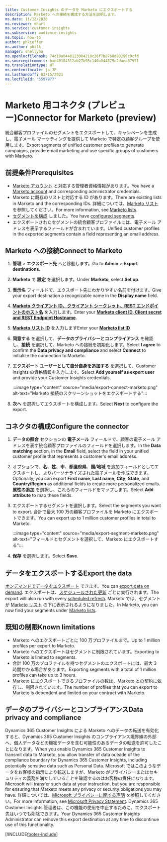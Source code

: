 ```yaml
---
title: Customer Insights のデータを Marketo にエクスポートする
description: Marketo への接続を構成する方法を説明します。
ms.date: 11/12/2020
ms.reviewer: mhart
ms.service: customer-insights
ms.subservice: audience-insights
ms.topic: how-to
author: phkieffer
ms.author: philk
manager: shellyha
ms.openlocfilehash: 74d19a0448123904210c26f7b8760d00296c9cfd
ms.sourcegitcommit: bae40184312ab27b95c140a044875c2daea37951
ms.translationtype: HT
ms.contentlocale: ja-JP
ms.lasthandoff: 03/15/2021
ms.locfileid: "5597977"
---
```

# <a name="connector-for-marketo-preview"></a><span data-ttu-id="5c201-103">Marketo 用コネクタ (プレビュー)</span><span class="sxs-lookup"><span data-stu-id="5c201-103">Connector for Marketo (preview)</span></span>

<span data-ttu-id="5c201-104">統合顧客プロファイルのセグメントをエクスポートして、キャンペーンを生成し、電子メール マーケティングを提供して Marketo で特定の顧客グループを使用します。</span><span class="sxs-lookup"><span data-stu-id="5c201-104">Export segments of unified customer profiles to generate campaigns, provide email marketing and use specific groups of customers with Marketo.</span></span>

## <a name="prerequisites"></a><span data-ttu-id="5c201-105">前提条件</span><span class="sxs-lookup"><span data-stu-id="5c201-105">Prerequisites</span></span>

-   <span data-ttu-id="5c201-106">[Marketo アカウント](https://login.marketo.com/) と対応する管理者資格情報があります。</span><span class="sxs-lookup"><span data-stu-id="5c201-106">You have a [Marketo account](https://login.marketo.com/) and corresponding administrator credentials.</span></span>
-   <span data-ttu-id="5c201-107">Marketo に既存のリストと対応する ID があります。</span><span class="sxs-lookup"><span data-stu-id="5c201-107">There are existing lists in Marketo and the corresponding IDs.</span></span> <span data-ttu-id="5c201-108">詳細については、[Marketo リスト](https://docs.marketo.com/display/public/DOCS/Understanding+Static+Lists) を参照してください。</span><span class="sxs-lookup"><span data-stu-id="5c201-108">For more information, see [Marketo lists](https://docs.marketo.com/display/public/DOCS/Understanding+Static+Lists).</span></span>
-   <span data-ttu-id="5c201-109">[セグメントを構成](segments.md) しました。</span><span class="sxs-lookup"><span data-stu-id="5c201-109">You have [configured segments](segments.md).</span></span>
-   <span data-ttu-id="5c201-110">エクスポートされたセグメントの統合顧客プロファイルには、電子メール アドレスを表示するフィールドが含まれています。</span><span class="sxs-lookup"><span data-stu-id="5c201-110">Unified customer profiles in the exported segments contain a field representing an email address.</span></span>

## <a name="connect-to-marketo"></a><span data-ttu-id="5c201-111">Marketo への接続</span><span class="sxs-lookup"><span data-stu-id="5c201-111">Connect to Marketo</span></span>

1. <span data-ttu-id="5c201-112">**管理** > **エクスポート先** へと移動します。</span><span class="sxs-lookup"><span data-stu-id="5c201-112">Go to **Admin** > **Export destinations**.</span></span>

1. <span data-ttu-id="5c201-113">**Marketo** で **設定** を選択します。</span><span class="sxs-lookup"><span data-stu-id="5c201-113">Under **Marketo**, select **Set up**.</span></span>

1. <span data-ttu-id="5c201-114">**表示名** フィールドで、エクスポート先にわかりやすい名前を付けます。</span><span class="sxs-lookup"><span data-stu-id="5c201-114">Give your export destination a recognizable name in the **Display name** field.</span></span>

1. <span data-ttu-id="5c201-115">**[Marketo クライアント ID、クライアント シークレット、REST エンドポイントのホスト名](https://developers.marketo.com/rest-api/authentication/)** を入力します。</span><span class="sxs-lookup"><span data-stu-id="5c201-115">Enter your **[Marketo client ID, Client secret and REST Endpoint Hostname](https://developers.marketo.com/rest-api/authentication/)**.</span></span>

1. <span data-ttu-id="5c201-116">**[Marketo リスト ID](https://docs.marketo.com/display/public/DOCS/Understanding+Static+Lists)** を入力します</span><span class="sxs-lookup"><span data-stu-id="5c201-116">Enter your **[Marketo list ID](https://docs.marketo.com/display/public/DOCS/Understanding+Static+Lists)**</span></span> 

1. <span data-ttu-id="5c201-117">**同意する** を選択して、**データのプライバシーとコンプライアンス** を確認し、**接続** を選択して、Marketo への接続を初期化します。</span><span class="sxs-lookup"><span data-stu-id="5c201-117">Select **I agree** to confirm the **Data privacy and compliance** and select **Connect** to initialize the connection to Marketo.</span></span>

1. <span data-ttu-id="5c201-118">**エクスポート ユーザーとして自分自身を追加する** を選択して、Customer Insights の資格情報を入力します。</span><span class="sxs-lookup"><span data-stu-id="5c201-118">Select **Add yourself as export user** and provide your Customer Insights credentials.</span></span>

   :::image type="content" source="media/export-connect-marketo.png" alt-text="Marketo 接続のスクリーンショットをエクスポートする":::

1. <span data-ttu-id="5c201-120">**次へ** を選択してエクスポートを構成します。</span><span class="sxs-lookup"><span data-stu-id="5c201-120">Select **Next** to configure the export.</span></span>

## <a name="configure-the-connector"></a><span data-ttu-id="5c201-121">コネクタの構成</span><span class="sxs-lookup"><span data-stu-id="5c201-121">Configure the connector</span></span>

1. <span data-ttu-id="5c201-122">**データの照合** セクションの **電子メール** フィールドで、顧客の電子メール アドレスを表す統合顧客プロファイルのフィールドを選択します。</span><span class="sxs-lookup"><span data-stu-id="5c201-122">In the **Data matching** section, in the **Email** field, select the field in your unified customer profile that represents a customer's email address.</span></span> 

1. <span data-ttu-id="5c201-123">オプションで、**名**、**姓**、**市**、**都道府県**、**国/地域** を追加フィールドとしてエクスポートし、よりパーソナライズされた電子メールを作成できます。</span><span class="sxs-lookup"><span data-stu-id="5c201-123">Optionally, you can export **First name**, **Last name**, **City**, **State**, and **Country/Region**  as additional fields to create more personalized emails.</span></span> <span data-ttu-id="5c201-124">**属性の追加** を選択し、これらのフィールドをマップします。</span><span class="sxs-lookup"><span data-stu-id="5c201-124">Select **Add attribute** to map these fields.</span></span>

1. <span data-ttu-id="5c201-125">エクスポートするセグメントを選択します。</span><span class="sxs-lookup"><span data-stu-id="5c201-125">Select the segments you want to export.</span></span> <span data-ttu-id="5c201-126">合計で最大 100 万の顧客プロファイルを Marketo にエクスポートできます。</span><span class="sxs-lookup"><span data-stu-id="5c201-126">You can export up to 1 million customer profiles in total to Marketo.</span></span>

   :::image type="content" source="media/export-segment-marketo.png" alt-text="フィールドとセグメントを選択して、Marketo にエクスポートする":::

1. <span data-ttu-id="5c201-128">**保存** を選択します。</span><span class="sxs-lookup"><span data-stu-id="5c201-128">Select **Save**.</span></span>

## <a name="export-the-data"></a><span data-ttu-id="5c201-129">データをエクスポートする</span><span class="sxs-lookup"><span data-stu-id="5c201-129">Export the data</span></span>

<span data-ttu-id="5c201-130">[オンデマンドでデータをエクスポート](export-destinations.md) できます。</span><span class="sxs-lookup"><span data-stu-id="5c201-130">You can [export data on demand](export-destinations.md).</span></span> <span data-ttu-id="5c201-131">エクスポートは、[スケジュールされた更新](system.md#schedule-tab) ごとに実行されます。</span><span class="sxs-lookup"><span data-stu-id="5c201-131">The export will also run with every [scheduled refresh](system.md#schedule-tab).</span></span> <span data-ttu-id="5c201-132">Marketo では、セグメントが [Marketo リスト](ttps://docs.marketo.com/display/public/DOCS/Understanding+Static+Lists) の下に表示されるようになりました。</span><span class="sxs-lookup"><span data-stu-id="5c201-132">In Marketo, you can now find your segments under [Marketo lists](ttps://docs.marketo.com/display/public/DOCS/Understanding+Static+Lists).</span></span>

## <a name="known-limitations"></a><span data-ttu-id="5c201-133">既知の制限</span><span class="sxs-lookup"><span data-stu-id="5c201-133">Known limitations</span></span>

- <span data-ttu-id="5c201-134">Marketo へのエクスポートごとに 100 万プロファイルまで。</span><span class="sxs-lookup"><span data-stu-id="5c201-134">Up to 1 million profiles per export to Marketo.</span></span>
- <span data-ttu-id="5c201-135">Marketo へのエクスポートはセグメントに制限されています。</span><span class="sxs-lookup"><span data-stu-id="5c201-135">Exporting to Marketo is limited to segments.</span></span>
- <span data-ttu-id="5c201-136">合計 100 万のプロファイルを持つセグメントのエクスポートには、最大 3 時間かかる場合があります。</span><span class="sxs-lookup"><span data-stu-id="5c201-136">Exporting segments with a total of 1 million profiles can take up to 3 hours.</span></span> 
- <span data-ttu-id="5c201-137">Marketo にエクスポートできるプロファイルの数は、Marketo との契約に依存し、制限されています。</span><span class="sxs-lookup"><span data-stu-id="5c201-137">The number of profiles that you can export to Marketo is dependent and limited on your contract with Marketo.</span></span>

## <a name="data-privacy-and-compliance"></a><span data-ttu-id="5c201-138">データのプライバシーとコンプライアンス</span><span class="sxs-lookup"><span data-stu-id="5c201-138">Data privacy and compliance</span></span>

<span data-ttu-id="5c201-139">Dynamics 365 Customer Insights による Marketo へのデータの転送を有効化すると、Dynamics 365 Customer Insights のコンプライアンス境界線の外部へ、個人データなどの機密データを含む可能性のあるデータの転送を許可したことになります。</span><span class="sxs-lookup"><span data-stu-id="5c201-139">When you enable Dynamics 365 Customer Insights to transmit data to Marketo, you allow transfer of data outside of the compliance boundary for Dynamics 365 Customer Insights, including potentially sensitive data such as Personal Data.</span></span> <span data-ttu-id="5c201-140">Microsoft ではこのようなデータをお客様の指示により転送しますが、Marketo がプライバシーまたはセキュリティの義務を満たしていることを確認するのはお客様の責任になります。</span><span class="sxs-lookup"><span data-stu-id="5c201-140">Microsoft will transfer such data at your instruction, but you are responsible for ensuring that Marketo meets any privacy or security obligations you may have.</span></span> <span data-ttu-id="5c201-141">詳細については、[Microsoft プライバシーに関する声明](https://go.microsoft.com/fwlink/?linkid=396732) を参照してください。</span><span class="sxs-lookup"><span data-stu-id="5c201-141">For more information, see [Microsoft Privacy Statement](https://go.microsoft.com/fwlink/?linkid=396732).</span></span>
<span data-ttu-id="5c201-142">Dynamics 365 Customer Insights 管理者は、この機能の使用を中止するために、エクスポート先はいつでも削除できます。</span><span class="sxs-lookup"><span data-stu-id="5c201-142">Your Dynamics 365 Customer Insights Administrator can remove this export destination at any time to discontinue use of this functionality.</span></span>


[!INCLUDE[footer-include](../includes/footer-banner.md)]